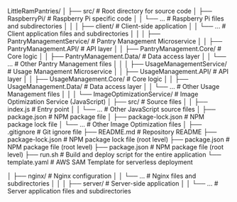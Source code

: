 LittleRamPantries/
│
├── src/            # Root directory for source code
│ ├── RaspberryPi/  # Raspberry Pi specific code
│ │ └── ...         # Raspberry Pi files and subdirectories
│ │
│ ├── client/       # Client-side application
│ │ └── ...         # Client application files and subdirectories
│ │
│ ├── PantryManagementService/  # Pantry Management Microservice
│ │ ├── PantryManagement.API/   # API layer
│ │ ├── PantryManagement.Core/  # Core logic
│ │ ├── PantryManagement.Data/  # Data access layer
│ │ └── ...                     # Other Pantry Management files
│ │
│ ├── UsageManagementService/   # Usage Management Microservice
│ │ ├── UsageManagement.API/    # API layer
│ │ ├── UsageManagement.Core/   # Core logic
│ │ ├── UsageManagement.Data/   # Data access layer
│ │ └── ...                     # Other Usage Management files
│ │
│ └── ImageOptimizationService/ # Image Optimization Service (JavaScript)
│ ├── src/                      # Source files
│ │ ├── index.js                # Entry point
│ │ └── ...                     # Other JavaScript source files
│ ├── package.json              # NPM package file
│ ├── package-lock.json         # NPM package lock file
│ └── ...                       # Other Image Optimization files
│
├── .gitignore          # Git ignore file
├── README.md           # Repository README
├── package-lock.json   # NPM package lock file (root level)
├── package.json        # NPM package file (root level)
├── package.json        # NPM package file (root level)
├── run.sh              # Build and deploy script for the entire application 
└── template.yaml       # AWS SAM Template for serverless deployment




│ ├── nginx/ # Nginx configuration
│ │ └── ... # Nginx files and subdirectories
│ │
│ ├── server/ # Server-side application
│ │ └── ... # Server application files and subdirectories
